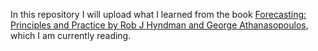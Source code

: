 In this repository I will upload what I learned from the book [Forecasting: Principles and Practice by Rob J Hyndman and George Athanasopoulos](https://otexts.com/fpp3/), which I am currently reading.
